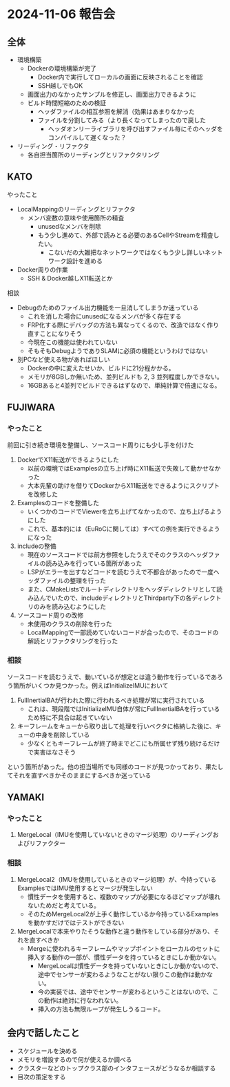 # 2024-11-06 報告会

## 全体

- 環境構築
  - Dockerの環境構築が完了
    - Docker内で実行してローカルの画面に反映されることを確認
    - SSH越しでもOK
  - 画面出力のなかったサンプルを修正し、画面出力できるように
  - ビルド時間短縮のための検証
    - ヘッダファイルの相互参照を解消（効果はあまりなかった
    - ファイルを分割してみる（より長くなってしまったので戻した
      - ヘッダオンリーライブラリを呼び出すファイル毎にそのヘッダをコンパイルして遅くなった？
- リーディング・リファクタ
  - 各自担当箇所のリーディングとリファクタリング

## KATO

やったこと

- LocalMappingのリーディングとリファクタ
  - メンバ変数の意味や使用箇所の精査
    - unusedなメンバを削除
    - もう少し進めて、外部で読みとる必要のあるCellやStreamを精査したい。
      - こないだの大雑把なネットワークではなくもう少し詳しいネットワーク設計を進める
- Docker周りの作業
  - SSH & Docker越しX11転送とか

相談

- Debugのためのファイル出力機能を一旦消してしまうか迷っている
  - これを消した場合にunusedになるメンバが多く存在する
  - FRP化する際にデバッグの方法も異なってくるので、改造ではなく作り直すことになりそう
  - 今現在この機能は使われていない
  - そもそもDebugようでありSLAMに必須の機能というわけではない
- 別PCなど使える物があればほしい
  - Dockerの中に変えたせいか、ビルドに21分程かかる。
  - メモリが8GBしか無いため、並列ビルドも 2, 3 並列程度しかできない。
  - 16GBあると4並列でビルドできるはずなので、単純計算で倍速になる。

## FUJIWARA

### やったこと

前回に引き続き環境を整備し、ソースコード周りにも少し手を付けた

1. DockerでX11転送ができるようにした
   - 以前の環境ではExamplesの立ち上げ時にX11転送で失敗して動かせなかった
   - 大本先輩の助けを借りてDockerからX11転送をできるようにスクリプトを改修した
2. Examplesのコードを整備した
   - いくつかのコードでViewerを立ち上げてなかったので、立ち上げるようにした
   - これで、基本的には（EuRoCに関しては）すべての例を実行できるようになった
3. includeの整備
   - 現在のソースコードでは前方参照をしたうえでそのクラスのヘッダファイルの読み込みを行っている箇所があった
   - LSPがエラーを出すなどコードを読むうえで不都合があったので一度ヘッダファイルの整理を行った
   - また、CMakeListsでルートディレクトリをヘッダディレクトリとして読み込んでいたので、includeディレクトリとThirdparty下の各ディレクトリのみを読み込むようにした
4. ソースコード周りの改修
   - 未使用のクラスの削除を行った
   - LocalMappingで一部読めていないコードが合ったので、そのコードの解読とリファクタリングを行った

### 相談

ソースコードを読むうえで、動いているが想定とは違う動作を行っているであろう箇所がいくつか見つかった。例えばInitializeIMUにおいて

1. FullInertialBAが行われた際に行われるべき処理が常に実行されている
   - これは、現段階ではInitializeIMU自体が常にFullInertialBAを行っているため特に不具合は起きていない
2. キーフレームをキューから取り出して処理を行いベクタに格納した後に、キューの中身を削除している
   - 少なくともキーフレームが終了時までどこにも所属せず残り続けるだけで実害はなさそう

という箇所があった。他の担当場所でも同様のコードが見つかっており、果たしてそれを直すべきかそのままにするべきか迷っている

## YAMAKI

### やったこと

1. MergeLocal（IMUを使用していないときのマージ処理）のリーディングおよびリファクター

### 相談

1. MergeLocal2（IMUを使用しているときのマージ処理）が、今持っているExamplesではIMU使用するとマージが発生しない
   - 慣性データを使用すると、複数のマップが必要になるほどマップが壊れないためだと考えている。
   - そのためMergeLocal2が上手く動作しているか今持っているExamplesを動かすだけではテストができない
2. MergeLocalで本来やりたそうな動作と違う動作をしている部分があり、それを直すべきか
   - Mergeに使われるキーフレームやマップポイントをローカルのセットに挿入する動作の一部が、慣性データを持っているときにしか動かない。
     - MergeLocalは慣性データを持っていないときにしか動かないので、途中でセンサーが変わるようなことがない限りこの動作は動かない。
     - 今の実装では、途中でセンサーが変わるということはないので、この動作は絶対に行なわれない。
     - 挿入の方法も無限ループが発生しうるコード。

## 会内で話したこと

- スケジュールを決める
- メモリを増設するので何が使えるか調べる
- クラスターなどのトップクラス部のインタフェースがどうなるか相談する
- 目次の策定をする
